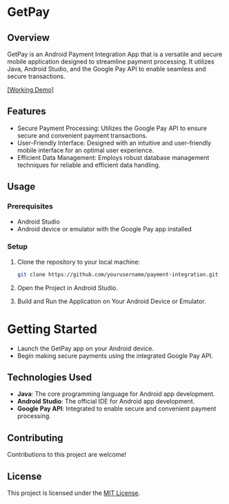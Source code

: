 # GetPay

## Overview

GetPay is an Android Payment Integration App that is a versatile and secure mobile application designed to streamline payment processing. It utilizes Java, Android Studio, and the Google Pay API to enable seamless and secure transactions.

[[Working Demo]](https://youtu.be/IfxXeGF9FLo?si=ekJcpyxn52hdsPak)

## Features

- Secure Payment Processing: Utilizes the Google Pay API to ensure secure and convenient payment transactions.
- User-Friendly Interface: Designed with an intuitive and user-friendly mobile interface for an optimal user experience.
- Efficient Data Management: Employs robust database management techniques for reliable and efficient data handling.

## Usage

### Prerequisites

- Android Studio
- Android device or emulator with the Google Pay app installed

### Setup

1. Clone the repository to your local machine:

   ```bash
   git clone https://github.com/yourusername/payment-integration.git

2. Open the Project in Android Studio.

3. Build and Run the Application on Your Android Device or Emulator.

 # Getting Started

   - Launch the GetPay app on your Android device.
   - Begin making secure payments using the integrated Google Pay API.

## Technologies Used

- **Java**: The core programming language for Android app development.
- **Android Studio**: The official IDE for Android app development.
- **Google Pay API**: Integrated to enable secure and convenient payment processing.

## Contributing

Contributions to this project are welcome!

## License

This project is licensed under the [MIT License](LICENSE).
